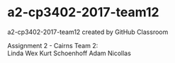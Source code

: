 # a2-cp3402-2017-team12
a2-cp3402-2017-team12 created by GitHub Classroom

Assignment 2 - Cairns Team 2:<br>
Linda Wex
Kurt Schoenhoff
Adam Nicollas
